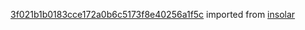 [3f021b1b0183cce172a0b6c5173f8e40256a1f5c](https://github.com/insolar/insolar/commit/3f021b1b0183cce172a0b6c5173f8e40256a1f5c) imported from [insolar](https://github.com/insolar/insolar)
